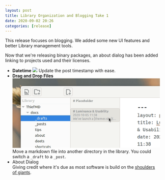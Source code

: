 ```yaml
---
layout: post
title: Library Organization and Blogging Take 1
date: 2020-09-02 20:26
categories: [release]
---
```


This release focuses on blogging. We added some new UI features and better Library management tools.

Now that we're releasing binary packages, an about dialog has been added linking to projects used and their licenses.

<!-- more -->

* **Datetime**
 ![](/images/datetime_menu.png)
 Update the post timestamp with ease.
* **Drag and Drop Files**
 ![](/images/drag_n_drop_sheets.gif)
 Move a markdown file into another directory in the library. You could switch a `_draft` to a `_post`.
* About Dialog  
  Giving  credit where it's due as most software is build on the [shoulders of giants](/about).
